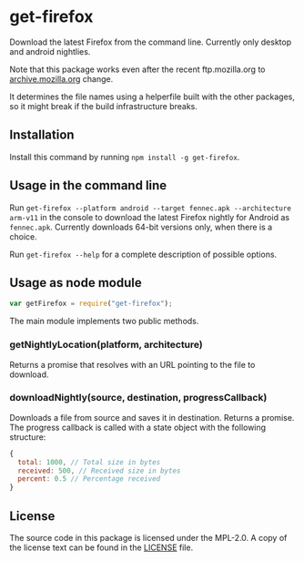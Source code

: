 # get-firefox
Download the latest Firefox from the command line. Currently only desktop and
android nightlies.

Note that this package works even after the recent ftp.mozilla.org to
[archive.mozilla.org](https://archive.mozilla.org) change.

It determines the file names using a helperfile built with the other packages,
so it might break if the build infrastructure breaks.

## Installation

Install this command by running `npm install -g get-firefox`.

## Usage in the command line
Run `get-firefox --platform android --target fennec.apk --architecture arm-v11` in the console to download the latest Firefox nightly for Android as `fennec.apk`. Currently downloads 64-bit versions only, when there is a choice.

Run `get-firefox --help` for a complete description of possible options.

## Usage as node module
```js
var getFirefox = require("get-firefox");
```
The main module implements two public methods.

### getNightlyLocation(platform, architecture)
Returns a promise that resolves with an URL pointing to the file to download.

### downloadNightly(source, destination, progressCallback)
Downloads a file from source and saves it in destination. Returns a promise.
The progress callback is called with a state object with the following structure:
```js
{
  total: 1000, // Total size in bytes
  received: 500, // Received size in bytes
  percent: 0.5 // Percentage received
}
```

## License
The source code in this package is licensed under the MPL-2.0. A copy of the
license text can be found in the [LICENSE](LICENSE) file.

